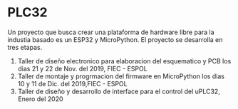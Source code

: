 # PLC32
Un proyecto que busca crear una plataforma de hardware libre para la industia basado es un ESP32 y MicroPython. 
El proyecto se desarrolla en tres etapas. 
1. Taller de diseño electronico para elaboracion del esquematico y PCB los dias 21 y 22 de Nov. del 2019, FIEC - ESPOL
2. Taller de montaje y progrmacion del firmware en MicroPython los dias 10 y 11 de Dic. del 2019,FIEC - ESPOL
3. Taller de diseño y desarrollo de interface para el control del uPLC32, Enero del 2020


